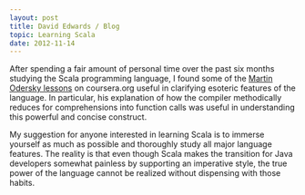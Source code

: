 ```yaml
---
layout: post
title: David Edwards / Blog
topic: Learning Scala
date: 2012-11-14
---
```

After spending a fair amount of personal time over the past six months studying the Scala programming language, I found some of the [Martin Odersky lessons](https://www.coursera.org/course/progfun) on coursera.org useful in clarifying esoteric features of the language. In particular, his explanation of how the compiler methodically reduces for comprehensions into function calls was useful in understanding this powerful and concise construct.

My suggestion for anyone interested in learning Scala is to immerse yourself as much as possible and thoroughly study all major language features. The reality is that even though Scala makes the transition for Java developers somewhat painless by supporting an imperative style, the true power of the language cannot be realized without dispensing with those habits.
